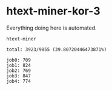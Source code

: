 # htext-miner-kor-3

Everything doing here is automated.

```
htext-miner

total: 3923/9855 (39.80720446473871%)

job0: 709
job1: 824
job2: 769
job3: 847
job4: 774
```